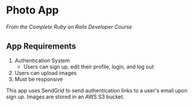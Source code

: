 # Photo App
###### From the Complete Ruby on Rails Developer Course

## App Requirements
1. Authentication System
    - Users can sign up, edit their profile, login, and log out
2. Users can upload images
3. Must be responsive


This app uses SendGrid to send authentication links to a user's email upon sign up. Images are stored in an AWS S3 bucket. 
